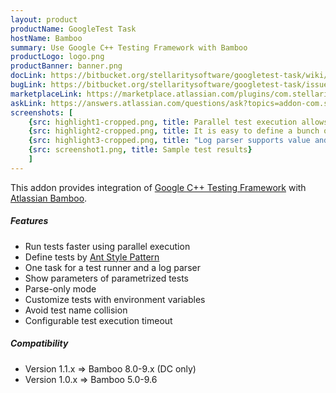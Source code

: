 ```yaml
---
layout: product
productName: GoogleTest Task
hostName: Bamboo
summary: Use Google C++ Testing Framework with Bamboo
productLogo: logo.png
productBanner: banner.png
docLink: https://bitbucket.org/stellaritysoftware/googletest-task/wiki/Home
bugLink: https://bitbucket.org/stellaritysoftware/googletest-task/issues/new
marketplaceLink: https://marketplace.atlassian.com/plugins/com.stellarity.bamboo.googletest-task/overview
askLink: https://answers.atlassian.com/questions/ask?topics=addon-com.stellarity.bamboo.googletest-task
screenshots: [
    {src: highlight1-cropped.png, title: Parallel test execution allows to get results faster and fully utilize available hardware resources}
    {src: highlight2-cropped.png, title: It is easy to define a bunch of tests using simple Ant patterns}
    {src: highlight3-cropped.png, title: "Log parser supports value and type parameters for parametrized tests, also it properly handles disabled tests"}
    {src: screenshot1.png, title: Sample test results}
    ]
---
```


This addon provides integration of [Google C++ Testing Framework](https://github.com/google/googletest) with [Atlassian Bamboo](http://www.atlassian.com/software/bamboo).

##### Features
* Run tests faster using parallel execution
* Define tests by [Ant Style Pattern](https://ant.apache.org/manual/dirtasks.html#patterns)
* One task for a test runner and a log parser
* Show parameters of parametrized tests
* Parse-only mode
* Customize tests with environment variables
* Avoid test name collision
* Configurable test execution timeout

##### Compatibility
* Version 1.1.x => Bamboo 8.0-9.x (DC only)
* Version 1.0.x => Bamboo 5.0-9.6